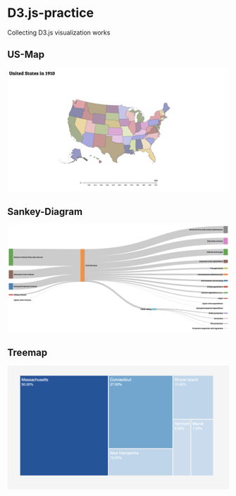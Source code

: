 # D3.js-practice
Collecting D3.js visualization works
## US-Map
<img width="840"  src="https://github.com/Rsirp0c/D3-practice/blob/main/US-map/static/Screenshot.png">

## Sankey-Diagram
<img width="840"  src="https://github.com/Rsirp0c/D3-practice/blob/main/sankey_diagram/static/Screenshot.png">

## Treemap
<img width="840"  src="https://github.com/Rsirp0c/D3-practice/blob/main/treemap/Screenshot.png">

